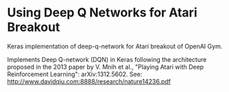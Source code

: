 # Using Deep Q Networks for Atari Breakout

Keras implementation of deep-q-network for Atari breakout of OpenAI Gym.

Implements Deep Q-network (DQN) in Keras following the architecture proposed in the 2013 paper by V. Mnih et al., "Playing Atari with Deep Reinforcement Learning": arXiv:1312.5602. See: http://www.davidqiu.com:8888/research/nature14236.pdf

